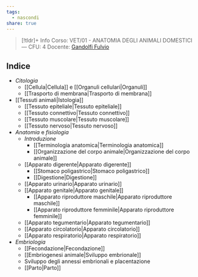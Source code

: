```yaml
---
tags:
  - nascondi
share: true
---
```

> [!tldr]+ Info
> Corso: VET/01 - ANATOMIA DEGLI ANIMALI DOMESTICI — CFU: 4
> Docente: [Gandolfi Fulvio](https://www.unimi.it/it/ugov/person/fulvio-gandolfi)

## Indice
- *Citologia*
	- [[Cellula|Cellula]] e [[Organuli cellulari|Organuli]]
	- [[Trasporto di membrana|Trasporto di membrana]]
- [[Tessuti animali|Istologia]]
	- [[Tessuto epiteliale|Tessuto epiteliale]]
	- [[Tessuto connettivo|Tessuto connettivo]]
	- [[Tessuto muscolare|Tessuto muscolare]]
	- [[Tessuto nervoso|Tessuto nervoso]]
- *Anatomia* e *fisiologia*
	- *Introduzione*
		- [[Terminologia anatomica|Terminologia anatomica]]
		- [[Organizzazione del corpo animale|Organizzazione del corpo animale]]
	- [[Apparato digerente|Apparato digerente]]
		- [[Stomaco poligastrico|Stomaco poligastrico]]
		- [[Digestione|Digestione]]
	- [[Apparato urinario|Apparato urinario]]
	- [[Apparato genitale|Apparato genitale]]
		- [[Apparato riproduttore maschile|Apparato riproduttore maschile]]
		- [[Apparato riproduttore femminile|Apparato riproduttore femminile]]
	- [[Apparato tegumentario|Apparato tegumentario]]
	- [[Apparato circolatorio|Apparato circolatorio]]
	- [[Apparato respiratorio|Apparato respiratorio]]
- *Embriologia*
	- [[Fecondazione|Fecondazione]]
	- [[Embriogenesi animale|Sviluppo embrionale]]
	- Sviluppo degli annessi embrionali e placentazione
	- [[Parto|Parto]]
